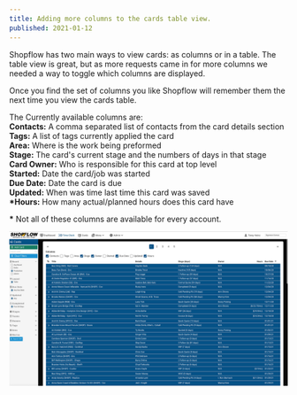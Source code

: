 ```yaml
---
title: Adding more columns to the cards table view.
published: 2021-01-12
---
```

Shopflow has two main ways to view cards: as columns or in a table. The table view is great, but as more requests came in for more columns we needed a way to toggle which columns are displayed.

Once you find the set of columns you like Shopflow will remember them the next time you view the cards table.

The Currently available columns are:<br>
__Contacts:__ A comma separated list of contacts from the card details section<br>
__Tags:__ A list of tags currently applied the card<br>
__Area:__ Where is the work being preformed<br>
__Stage:__ The card's current stage and the numbers of days in that stage<br>
__Card Owner:__ Who is responsible for this card at top level<br>
__Started:__ Date the card/job was started<br>
__Due Date:__ Date the card is due<br>
__Updated:__ When was time last time this card was saved<br>
__*Hours:__ How many actual/planned hours does this card have

__\*__ Not all of these columns are available for every account.

![Shopflow Work Item Columns](assets/adding-more-columns-to-the-cards-table-view.webp)
